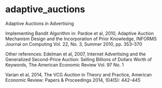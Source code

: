 # adaptive_auctions
Adaptive Auctions in Advertising

Implementing Bandit Algorithm in: 
Pardoe et al, 2010, Adaptive Auction Mechanism Design and the Incorporation of Prior Knowledge, 
INFORMS Journal on Computing Vol. 22, No. 3, Summer 2010, pp. 353–370

Other references: 
Edelman et al, 2007, Internet Advertising and the Generalized Second-Price Auction: Selling Billions of Dollars Worth of Keywords, The American Economic Review Vol. 97 No. 1

Varian et al, 2014, The VCG Auction in Theory and Practice, American Economic Review: Papers & Proceedings 2014, 104(5): 442–445


